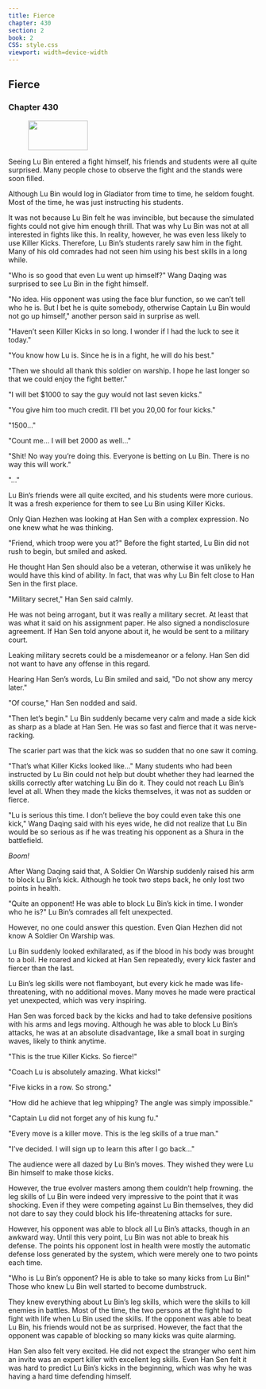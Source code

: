 ```yaml
---
title: Fierce
chapter: 430
section: 2
book: 2
CSS: style.css
viewport: width=device-width
---
```


## Fierce

### Chapter 430

<figure>
	<img src="../Images/gem.gif" alt="" id="gem" width="120" height="60" />
</figure>

Seeing Lu Bin entered a fight himself, his friends and students were all quite surprised. Many people chose to observe the fight and the stands were soon filled.

Although Lu Bin would log in Gladiator from time to time, he seldom fought. Most of the time, he was just instructing his students.

It was not because Lu Bin felt he was invincible, but because the simulated fights could not give him enough thrill. That was why Lu Bin was not at all interested in fights like this. In reality, however, he was even less likely to use Killer Kicks. Therefore, Lu Bin’s students rarely saw him in the fight. Many of his old comrades had not seen him using his best skills in a long while.

"Who is so good that even Lu went up himself?" Wang Daqing was surprised to see Lu Bin in the fight himself.

"No idea. His opponent was using the face blur function, so we can’t tell who he is. But I bet he is quite somebody, otherwise Captain Lu Bin would not go up himself," another person said in surprise as well.

"Haven’t seen Killer Kicks in so long. I wonder if I had the luck to see it today."

"You know how Lu is. Since he is in a fight, he will do his best."

"Then we should all thank this soldier on warship. I hope he last longer so that we could enjoy the fight better."

"I will bet $1000 to say the guy would not last seven kicks."

"You give him too much credit. I’ll bet you 20,00 for four kicks."

"1500…"

"Count me… I will bet 2000 as well…"

"Shit! No way you’re doing this. Everyone is betting on Lu Bin. There is no way this will work."

"…"

Lu Bin’s friends were all quite excited, and his students were more curious. It was a fresh experience for them to see Lu Bin using Killer Kicks.

Only Qian Hezhen was looking at Han Sen with a complex expression. No one knew what he was thinking.

"Friend, which troop were you at?" Before the fight started, Lu Bin did not rush to begin, but smiled and asked.

He thought Han Sen should also be a veteran, otherwise it was unlikely he would have this kind of ability. In fact, that was why Lu Bin felt close to Han Sen in the first place.

"Military secret," Han Sen said calmly.

He was not being arrogant, but it was really a military secret. At least that was what it said on his assignment paper. He also signed a nondisclosure agreement. If Han Sen told anyone about it, he would be sent to a military court.

Leaking military secrets could be a misdemeanor or a felony. Han Sen did not want to have any offense in this regard.

Hearing Han Sen’s words, Lu Bin smiled and said, "Do not show any mercy later."

"Of course," Han Sen nodded and said.

"Then let’s begin." Lu Bin suddenly became very calm and made a side kick as sharp as a blade at Han Sen. He was so fast and fierce that it was nerve-racking.

The scarier part was that the kick was so sudden that no one saw it coming.

"That’s what Killer Kicks looked like…" Many students who had been instructed by Lu Bin could not help but doubt whether they had learned the skills correctly after watching Lu Bin do it. They could not reach Lu Bin’s level at all. When they made the kicks themselves, it was not as sudden or fierce.

"Lu is serious this time. I don’t believe the boy could even take this one kick," Wang Daqing said with his eyes wide, he did not realize that Lu Bin would be so serious as if he was treating his opponent as a Shura in the battlefield.

*Boom!*

After Wang Daqing said that, A Soldier On Warship suddenly raised his arm to block Lu Bin’s kick. Although he took two steps back, he only lost two points in health.

"Quite an opponent! He was able to block Lu Bin’s kick in time. I wonder who he is?" Lu Bin’s comrades all felt unexpected.

However, no one could answer this question. Even Qian Hezhen did not know A Soldier On Warship was.

Lu Bin suddenly looked exhilarated, as if the blood in his body was brought to a boil. He roared and kicked at Han Sen repeatedly, every kick faster and fiercer than the last.

Lu Bin’s leg skills were not flamboyant, but every kick he made was life-threatening, with no additional moves. Many moves he made were practical yet unexpected, which was very inspiring.

Han Sen was forced back by the kicks and had to take defensive positions with his arms and legs moving. Although he was able to block Lu Bin’s attacks, he was at an absolute disadvantage, like a small boat in surging waves, likely to think anytime.

"This is the true Killer Kicks. So fierce!"

"Coach Lu is absolutely amazing. What kicks!"

"Five kicks in a row. So strong."

"How did he achieve that leg whipping? The angle was simply impossible."

"Captain Lu did not forget any of his kung fu."

"Every move is a killer move. This is the leg skills of a true man."

"I’ve decided. I will sign up to learn this after I go back…"

The audience were all dazed by Lu Bin’s moves. They wished they were Lu Bin himself to make those kicks.

However, the true evolver masters among them couldn’t help frowning. the leg skills of Lu Bin were indeed very impressive to the point that it was shocking. Even if they were competing against Lu Bin themselves, they did not dare to say they could block his life-threatening attacks for sure.

However, his opponent was able to block all Lu Bin’s attacks, though in an awkward way. Until this very point, Lu Bin was not able to break his defense. The points his opponent lost in health were mostly the automatic defense loss generated by the system, which were merely one to two points each time.

"Who is Lu Bin’s opponent? He is able to take so many kicks from Lu Bin!" Those who knew Lu Bin well started to become dumbstruck.

They knew everything about Lu Bin’s leg skills, which were the skills to kill enemies in battles. Most of the time, the two persons at the fight had to fight with life when Lu Bin used the skills. If the opponent was able to beat Lu Bin, his friends would not be as surprised. However, the fact that the opponent was capable of blocking so many kicks was quite alarming.

Han Sen also felt very excited. He did not expect the stranger who sent him an invite was an expert killer with excellent leg skills. Even Han Sen felt it was hard to predict Lu Bin’s kicks in the beginning, which was why he was having a hard time defending himself.